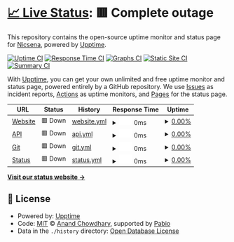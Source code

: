 # [📈 Live Status](https://status.nicsena.tk): <!--live status--> **🟥 Complete outage**

This repository contains the open-source uptime monitor and status page for [Nicsena](https://nicsena.tk/), powered by [Upptime](https://github.com/upptime/upptime).

[![Uptime CI](https://github.com/nicsena/status/workflows/Uptime%20CI/badge.svg)](https://github.com/nicsena/status/actions?query=workflow%3A%22Uptime+CI%22)
[![Response Time CI](https://github.com/nicsena/status/workflows/Response%20Time%20CI/badge.svg)](https://github.com/nicsena/status/actions?query=workflow%3A%22Response+Time+CI%22)
[![Graphs CI](https://github.com/nicsena/status/workflows/Graphs%20CI/badge.svg)](https://github.com/nicsena/status/actions?query=workflow%3A%22Graphs+CI%22)
[![Static Site CI](https://github.com/nicsena/status/workflows/Static%20Site%20CI/badge.svg)](https://github.com/nicsena/status/actions?query=workflow%3A%22Static+Site+CI%22)
[![Summary CI](https://github.com/nicsena/status/workflows/Summary%20CI/badge.svg)](https://github.com/nicsena/status/actions?query=workflow%3A%22Summary+CI%22)

With [Upptime](https://upptime.js.org), you can get your own unlimited and free uptime monitor and status page, powered entirely by a GitHub repository. We use [Issues](https://github.com/nicsena/status/issues) as incident reports, [Actions](https://github.com/nicsena/status/actions) as uptime monitors, and [Pages](https://status.nicsena.tk) for the status page.

<!--start: status pages-->
<!-- This summary is generated by Upptime (https://github.com/upptime/upptime) -->
<!-- Do not edit this manually, your changes will be overwritten -->
<!-- prettier-ignore -->
| URL | Status | History | Response Time | Uptime |
| --- | ------ | ------- | ------------- | ------ |
| <img alt="" src="https://icons.duckduckgo.com/ip3/nicsena.tk.ico" height="13"> [Website](https://nicsena.tk/) | 🟥 Down | [website.yml](https://github.com/Nicsena/status/commits/HEAD/history/website.yml) | <details><summary><img alt="Response time graph" src="./graphs/website/response-time-week.png" height="20"> 0ms</summary><br><a href="https://nicsena.github.io/status/history/website"><img alt="Response time 1053" src="https://img.shields.io/endpoint?url=https%3A%2F%2Fraw.githubusercontent.com%2FNicsena%2Fstatus%2FHEAD%2Fapi%2Fwebsite%2Fresponse-time.json"></a><br><a href="https://nicsena.github.io/status/history/website"><img alt="24-hour response time 0" src="https://img.shields.io/endpoint?url=https%3A%2F%2Fraw.githubusercontent.com%2FNicsena%2Fstatus%2FHEAD%2Fapi%2Fwebsite%2Fresponse-time-day.json"></a><br><a href="https://nicsena.github.io/status/history/website"><img alt="7-day response time 0" src="https://img.shields.io/endpoint?url=https%3A%2F%2Fraw.githubusercontent.com%2FNicsena%2Fstatus%2FHEAD%2Fapi%2Fwebsite%2Fresponse-time-week.json"></a><br><a href="https://nicsena.github.io/status/history/website"><img alt="30-day response time 0" src="https://img.shields.io/endpoint?url=https%3A%2F%2Fraw.githubusercontent.com%2FNicsena%2Fstatus%2FHEAD%2Fapi%2Fwebsite%2Fresponse-time-month.json"></a><br><a href="https://nicsena.github.io/status/history/website"><img alt="1-year response time 1053" src="https://img.shields.io/endpoint?url=https%3A%2F%2Fraw.githubusercontent.com%2FNicsena%2Fstatus%2FHEAD%2Fapi%2Fwebsite%2Fresponse-time-year.json"></a></details> | <details><summary><a href="https://nicsena.github.io/status/history/website">0.00%</a></summary><a href="https://nicsena.github.io/status/history/website"><img alt="All-time uptime 4.68%" src="https://img.shields.io/endpoint?url=https%3A%2F%2Fraw.githubusercontent.com%2FNicsena%2Fstatus%2FHEAD%2Fapi%2Fwebsite%2Fuptime.json"></a><br><a href="https://nicsena.github.io/status/history/website"><img alt="24-hour uptime 0.00%" src="https://img.shields.io/endpoint?url=https%3A%2F%2Fraw.githubusercontent.com%2FNicsena%2Fstatus%2FHEAD%2Fapi%2Fwebsite%2Fuptime-day.json"></a><br><a href="https://nicsena.github.io/status/history/website"><img alt="7-day uptime 0.00%" src="https://img.shields.io/endpoint?url=https%3A%2F%2Fraw.githubusercontent.com%2FNicsena%2Fstatus%2FHEAD%2Fapi%2Fwebsite%2Fuptime-week.json"></a><br><a href="https://nicsena.github.io/status/history/website"><img alt="30-day uptime 1.38%" src="https://img.shields.io/endpoint?url=https%3A%2F%2Fraw.githubusercontent.com%2FNicsena%2Fstatus%2FHEAD%2Fapi%2Fwebsite%2Fuptime-month.json"></a><br><a href="https://nicsena.github.io/status/history/website"><img alt="1-year uptime 4.68%" src="https://img.shields.io/endpoint?url=https%3A%2F%2Fraw.githubusercontent.com%2FNicsena%2Fstatus%2FHEAD%2Fapi%2Fwebsite%2Fuptime-year.json"></a></details>
| <img alt="" src="https://icons.duckduckgo.com/ip3/api.nicsena.tk.ico" height="13"> [API](https://api.nicsena.tk/) | 🟥 Down | [api.yml](https://github.com/Nicsena/status/commits/HEAD/history/api.yml) | <details><summary><img alt="Response time graph" src="./graphs/api/response-time-week.png" height="20"> 0ms</summary><br><a href="https://nicsena.github.io/status/history/api"><img alt="Response time 372" src="https://img.shields.io/endpoint?url=https%3A%2F%2Fraw.githubusercontent.com%2FNicsena%2Fstatus%2FHEAD%2Fapi%2Fapi%2Fresponse-time.json"></a><br><a href="https://nicsena.github.io/status/history/api"><img alt="24-hour response time 0" src="https://img.shields.io/endpoint?url=https%3A%2F%2Fraw.githubusercontent.com%2FNicsena%2Fstatus%2FHEAD%2Fapi%2Fapi%2Fresponse-time-day.json"></a><br><a href="https://nicsena.github.io/status/history/api"><img alt="7-day response time 0" src="https://img.shields.io/endpoint?url=https%3A%2F%2Fraw.githubusercontent.com%2FNicsena%2Fstatus%2FHEAD%2Fapi%2Fapi%2Fresponse-time-week.json"></a><br><a href="https://nicsena.github.io/status/history/api"><img alt="30-day response time 0" src="https://img.shields.io/endpoint?url=https%3A%2F%2Fraw.githubusercontent.com%2FNicsena%2Fstatus%2FHEAD%2Fapi%2Fapi%2Fresponse-time-month.json"></a><br><a href="https://nicsena.github.io/status/history/api"><img alt="1-year response time 372" src="https://img.shields.io/endpoint?url=https%3A%2F%2Fraw.githubusercontent.com%2FNicsena%2Fstatus%2FHEAD%2Fapi%2Fapi%2Fresponse-time-year.json"></a></details> | <details><summary><a href="https://nicsena.github.io/status/history/api">0.00%</a></summary><a href="https://nicsena.github.io/status/history/api"><img alt="All-time uptime 4.67%" src="https://img.shields.io/endpoint?url=https%3A%2F%2Fraw.githubusercontent.com%2FNicsena%2Fstatus%2FHEAD%2Fapi%2Fapi%2Fuptime.json"></a><br><a href="https://nicsena.github.io/status/history/api"><img alt="24-hour uptime 0.00%" src="https://img.shields.io/endpoint?url=https%3A%2F%2Fraw.githubusercontent.com%2FNicsena%2Fstatus%2FHEAD%2Fapi%2Fapi%2Fuptime-day.json"></a><br><a href="https://nicsena.github.io/status/history/api"><img alt="7-day uptime 0.00%" src="https://img.shields.io/endpoint?url=https%3A%2F%2Fraw.githubusercontent.com%2FNicsena%2Fstatus%2FHEAD%2Fapi%2Fapi%2Fuptime-week.json"></a><br><a href="https://nicsena.github.io/status/history/api"><img alt="30-day uptime 1.38%" src="https://img.shields.io/endpoint?url=https%3A%2F%2Fraw.githubusercontent.com%2FNicsena%2Fstatus%2FHEAD%2Fapi%2Fapi%2Fuptime-month.json"></a><br><a href="https://nicsena.github.io/status/history/api"><img alt="1-year uptime 4.67%" src="https://img.shields.io/endpoint?url=https%3A%2F%2Fraw.githubusercontent.com%2FNicsena%2Fstatus%2FHEAD%2Fapi%2Fapi%2Fuptime-year.json"></a></details>
| <img alt="" src="https://icons.duckduckgo.com/ip3/git.nicsena.tk.ico" height="13"> [Git](https://git.nicsena.tk/) | 🟥 Down | [git.yml](https://github.com/Nicsena/status/commits/HEAD/history/git.yml) | <details><summary><img alt="Response time graph" src="./graphs/git/response-time-week.png" height="20"> 0ms</summary><br><a href="https://nicsena.github.io/status/history/git"><img alt="Response time 371" src="https://img.shields.io/endpoint?url=https%3A%2F%2Fraw.githubusercontent.com%2FNicsena%2Fstatus%2FHEAD%2Fapi%2Fgit%2Fresponse-time.json"></a><br><a href="https://nicsena.github.io/status/history/git"><img alt="24-hour response time 0" src="https://img.shields.io/endpoint?url=https%3A%2F%2Fraw.githubusercontent.com%2FNicsena%2Fstatus%2FHEAD%2Fapi%2Fgit%2Fresponse-time-day.json"></a><br><a href="https://nicsena.github.io/status/history/git"><img alt="7-day response time 0" src="https://img.shields.io/endpoint?url=https%3A%2F%2Fraw.githubusercontent.com%2FNicsena%2Fstatus%2FHEAD%2Fapi%2Fgit%2Fresponse-time-week.json"></a><br><a href="https://nicsena.github.io/status/history/git"><img alt="30-day response time 0" src="https://img.shields.io/endpoint?url=https%3A%2F%2Fraw.githubusercontent.com%2FNicsena%2Fstatus%2FHEAD%2Fapi%2Fgit%2Fresponse-time-month.json"></a><br><a href="https://nicsena.github.io/status/history/git"><img alt="1-year response time 371" src="https://img.shields.io/endpoint?url=https%3A%2F%2Fraw.githubusercontent.com%2FNicsena%2Fstatus%2FHEAD%2Fapi%2Fgit%2Fresponse-time-year.json"></a></details> | <details><summary><a href="https://nicsena.github.io/status/history/git">0.00%</a></summary><a href="https://nicsena.github.io/status/history/git"><img alt="All-time uptime 4.69%" src="https://img.shields.io/endpoint?url=https%3A%2F%2Fraw.githubusercontent.com%2FNicsena%2Fstatus%2FHEAD%2Fapi%2Fgit%2Fuptime.json"></a><br><a href="https://nicsena.github.io/status/history/git"><img alt="24-hour uptime 0.00%" src="https://img.shields.io/endpoint?url=https%3A%2F%2Fraw.githubusercontent.com%2FNicsena%2Fstatus%2FHEAD%2Fapi%2Fgit%2Fuptime-day.json"></a><br><a href="https://nicsena.github.io/status/history/git"><img alt="7-day uptime 0.00%" src="https://img.shields.io/endpoint?url=https%3A%2F%2Fraw.githubusercontent.com%2FNicsena%2Fstatus%2FHEAD%2Fapi%2Fgit%2Fuptime-week.json"></a><br><a href="https://nicsena.github.io/status/history/git"><img alt="30-day uptime 1.38%" src="https://img.shields.io/endpoint?url=https%3A%2F%2Fraw.githubusercontent.com%2FNicsena%2Fstatus%2FHEAD%2Fapi%2Fgit%2Fuptime-month.json"></a><br><a href="https://nicsena.github.io/status/history/git"><img alt="1-year uptime 4.69%" src="https://img.shields.io/endpoint?url=https%3A%2F%2Fraw.githubusercontent.com%2FNicsena%2Fstatus%2FHEAD%2Fapi%2Fgit%2Fuptime-year.json"></a></details>
| <img alt="" src="https://icons.duckduckgo.com/ip3/status.nicsena.tk.ico" height="13"> [Status](https://status.nicsena.tk/) | 🟥 Down | [status.yml](https://github.com/Nicsena/status/commits/HEAD/history/status.yml) | <details><summary><img alt="Response time graph" src="./graphs/status/response-time-week.png" height="20"> 0ms</summary><br><a href="https://nicsena.github.io/status/history/status"><img alt="Response time 317" src="https://img.shields.io/endpoint?url=https%3A%2F%2Fraw.githubusercontent.com%2FNicsena%2Fstatus%2FHEAD%2Fapi%2Fstatus%2Fresponse-time.json"></a><br><a href="https://nicsena.github.io/status/history/status"><img alt="24-hour response time 0" src="https://img.shields.io/endpoint?url=https%3A%2F%2Fraw.githubusercontent.com%2FNicsena%2Fstatus%2FHEAD%2Fapi%2Fstatus%2Fresponse-time-day.json"></a><br><a href="https://nicsena.github.io/status/history/status"><img alt="7-day response time 0" src="https://img.shields.io/endpoint?url=https%3A%2F%2Fraw.githubusercontent.com%2FNicsena%2Fstatus%2FHEAD%2Fapi%2Fstatus%2Fresponse-time-week.json"></a><br><a href="https://nicsena.github.io/status/history/status"><img alt="30-day response time 0" src="https://img.shields.io/endpoint?url=https%3A%2F%2Fraw.githubusercontent.com%2FNicsena%2Fstatus%2FHEAD%2Fapi%2Fstatus%2Fresponse-time-month.json"></a><br><a href="https://nicsena.github.io/status/history/status"><img alt="1-year response time 317" src="https://img.shields.io/endpoint?url=https%3A%2F%2Fraw.githubusercontent.com%2FNicsena%2Fstatus%2FHEAD%2Fapi%2Fstatus%2Fresponse-time-year.json"></a></details> | <details><summary><a href="https://nicsena.github.io/status/history/status">0.00%</a></summary><a href="https://nicsena.github.io/status/history/status"><img alt="All-time uptime 0.00%" src="https://img.shields.io/endpoint?url=https%3A%2F%2Fraw.githubusercontent.com%2FNicsena%2Fstatus%2FHEAD%2Fapi%2Fstatus%2Fuptime.json"></a><br><a href="https://nicsena.github.io/status/history/status"><img alt="24-hour uptime 0.00%" src="https://img.shields.io/endpoint?url=https%3A%2F%2Fraw.githubusercontent.com%2FNicsena%2Fstatus%2FHEAD%2Fapi%2Fstatus%2Fuptime-day.json"></a><br><a href="https://nicsena.github.io/status/history/status"><img alt="7-day uptime 0.00%" src="https://img.shields.io/endpoint?url=https%3A%2F%2Fraw.githubusercontent.com%2FNicsena%2Fstatus%2FHEAD%2Fapi%2Fstatus%2Fuptime-week.json"></a><br><a href="https://nicsena.github.io/status/history/status"><img alt="30-day uptime 0.00%" src="https://img.shields.io/endpoint?url=https%3A%2F%2Fraw.githubusercontent.com%2FNicsena%2Fstatus%2FHEAD%2Fapi%2Fstatus%2Fuptime-month.json"></a><br><a href="https://nicsena.github.io/status/history/status"><img alt="1-year uptime 0.00%" src="https://img.shields.io/endpoint?url=https%3A%2F%2Fraw.githubusercontent.com%2FNicsena%2Fstatus%2FHEAD%2Fapi%2Fstatus%2Fuptime-year.json"></a></details>

<!--end: status pages-->

[**Visit our status website →**](https://status.nicsena.tk)

## 📄 License

- Powered by: [Upptime](https://github.com/upptime/upptime)
- Code: [MIT](./LICENSE) © [Anand Chowdhary](https://anandchowdhary.com), supported by [Pabio](https://pabio.com)
- Data in the `./history` directory: [Open Database License](https://opendatacommons.org/licenses/odbl/1-0/)
